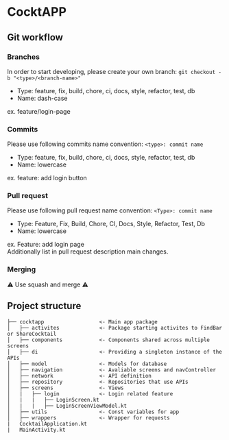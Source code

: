 ﻿# CocktAPP

## Git workflow

### Branches

In order to start developing, please create your own branch:
`git checkout -b "<type>/<branch-name>"`

- Type: feature, fix, build, chore, ci, docs, style, refactor, test, db
- Name: dash-case

ex. feature/login-page

### Commits

Please use following commits name convention:
`<type>: commit name`

- Type: feature, fix, build, chore, ci, docs, style, refactor, test, db
- Name: lowercase

ex. feature: add login button

### Pull request

Please use following pull request name convention:
`<Type>: commit name`

- Type: Feature, Fix, Build, Chore, CI, Docs, Style, Refactor, Test, Db
- Name: lowercase

ex. Feature: add login page
<br>
Additionally list in pull request description main changes.

### Merging

⚠ Use squash and merge ⚠

## Project structure

```
├── cocktapp                  <- Main app package
│   ├── activites             <- Package starting activites to FindBar or ShareCocktail
│   ├── components            <- Components shared across multiple screens  
│   ├── di                    <- Providing a singleton instance of the APIs
│   ├── model                 <- Models for database
│   ├── navigation            <- Avaliable screens and navController
│   ├── network               <- API definition
│   ├── repository            <- Repositories that use APIs
│   ├── screens               <- Views
│   |   ├── login             <- Login related feature
│   |   |   ├── LoginScreen.kt
│   |   |   ├── LoginScreenViewModel.kt
│   ├── utils                 <- Const variables for app
│   ├── wrappers              <- Wrapper for requests
|   CocktailApplication.kt
|   MainActivity.kt
```
<br>
